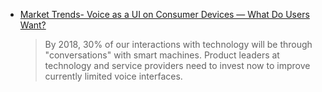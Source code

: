 * [Market Trends- Voice as a UI on Consumer Devices — What Do Users Want?][]

    > By 2018, 30% of our interactions with technology will be through "conversations" with smart machines. Product leaders at technology and service providers need to invest now to improve currently limited voice interfaces.

[Market Trends- Voice as a UI on Consumer Devices — What Do Users Want?]: https://www.gartner.com/doc/3021226/market-trends-voice-ui-consumer
